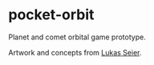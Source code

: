 # pocket-orbit
Planet and comet orbital game prototype.

Artwork and concepts from [Lukas Seier](https://www.instagram.com/lukasseier/).

